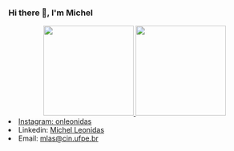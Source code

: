 ### Hi there 👋, I'm Michel 

<!--
**OnLeonidas/onleonidas** is a ✨ _special_ ✨ repository because its `README.md` (this file) appears on your GitHub profile.

Here are some ideas to get you started:

- 🔭 I’m currently working on ...
- 🌱 I’m currently learning ...
- 👯 I’m looking to collaborate on ...
- 🤔 I’m looking for help with ...
- 💬 Ask me about ...
- 📫 How to reach me: ...
- 😄 Pronouns: ...
- ⚡ Fun fact: ...

-->
<div align="center">
  <a href="https://github.com/OnLeonidas">
  <img height="180em" src="https://github-readme-stats.vercel.app/api?username=OnLeonidas&show_icons=true&theme=dark&include_all_commits=true&count_private=true"/>
  <img height="180em" src="https://github-readme-stats.vercel.app/api/top-langs/?username=OnLeonidas&layout=compact&langs_count=7&theme=dark"/>
</div
  
<ul>
  <li>Instagram: <a href="https://www.instagram.com/onleonidas/">onleonidas</a></li>
  <li>Linkedin: <a href="https://www.linkedin.com/in/michel-leonidas-89223421b">Michel Leonidas</a></li>
  <li>Email: <a href="">mlas@cin.ufpe.br</a></li>
</ul>  



